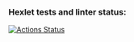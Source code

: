### Hexlet tests and linter status:
[![Actions Status](https://github.com/AleksKen/java-project-78/actions/workflows/hexlet-check.yml/badge.svg)](https://github.com/AleksKen/java-project-78/actions)